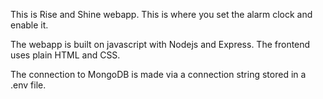 This is Rise and Shine webapp. This is where you set the alarm clock and enable it.

The webapp is built on javascript with Nodejs and Express. The frontend uses plain HTML and CSS.

The connection to MongoDB is made via a connection string stored in a .env file.

